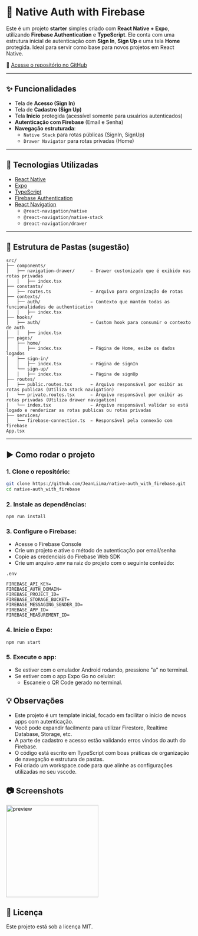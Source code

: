 # 🚀 Native Auth with Firebase

Este é um projeto **starter** simples criado com **React Native + Expo**, utilizando **Firebase Authentication** e **TypeScript**. Ele conta com uma estrutura inicial de autenticação com **Sign In**, **Sign Up** e uma tela **Home** protegida. Ideal para servir como base para novos projetos em React Native.

🔗 [Acesse o repositório no GitHub](https://github.com/JeanLiima/native-auth_with_firebase)

---

## ✨ Funcionalidades

- Tela de **Acesso (Sign In)**
- Tela de **Cadastro (Sign Up)**
- Tela **Inicio** protegida (acessível somente para usuários autenticados)
- **Autenticação com Firebase** (Email e Senha)
- **Navegação estruturada**:
  - `Native Stack` para rotas públicas (SignIn, SignUp)
  - `Drawer Navigator` para rotas privadas (Home)

---

## 🧰 Tecnologias Utilizadas

- [React Native](https://reactnative.dev/)
- [Expo](https://expo.dev/)
- [TypeScript](https://www.typescriptlang.org/)
- [Firebase Authentication](https://firebase.google.com/)
- [React Navigation](https://reactnavigation.org/)
  - `@react-navigation/native`
  - `@react-navigation/native-stack`
  - `@react-navigation/drawer`

---

## 📁 Estrutura de Pastas (sugestão)
```
src/
├── components/
│   ├── navigation-drawer/      ⇠ Drawer customizado que é exibido nas rotas privadas
│   │   ├── index.tsx
├── constants/
│   ├── routes.ts               ⇠ Arquivo para organização de rotas
├── contexts/
│   ├── auth/                   ⇠ Contexto que mantém todas as funcionalidades de authentication
│   │   ├── index.tsx
├── hooks/
│   ├── auth/                   ⇠ Custom hook para consumir o contexto de auth
│   │   ├── index.tsx 
├── pages/
│   ├── home/
│   │   ├── index.tsx           ⇠ Página de Home, exibe os dados logados
│   ├── sign-in/
│   │   ├── index.tsx           ⇠ Página de signIn
│   └── sign-up/
│   │   ├── index.tsx           ⇠ Página de signUp
├── routes/
│   ├── public.routes.tsx       ⇠ Arquivo responsável por exibir as rotas publicas (Utiliza stack navigation)
│   └── private.routes.tsx      ⇠ Arquivo responsável por exibir as rotas privadas (Utiliza drawer navigation)
│   └── index.tsx               ⇠ Arquivo responsável validar se está logado e renderizar as rotas publicas ou rotas privadas
├── services/
│   └── firebase-connection.ts  ⇠ Responsável pela connexão com firebase
App.tsx
```

---

## ▶️ Como rodar o projeto

### 1. **Clone o repositório:**

```bash
git clone https://github.com/JeanLiima/native-auth_with_firebase.git
cd native-auth_with_firebase
```

### 2. **Instale as dependências:**

`npm run install`

### 3. **Configure o Firebase:**

- Acesse o Firebase Console
- Crie um projeto e ative o método de autenticação por email/senha
- Copie as credenciais do Firebase Web SDK
- Crie um arquivo .env na raiz do projeto com o seguinte conteúdo:

`.env`
```
FIREBASE_API_KEY=
FIREBASE_AUTH_DOMAIN=
FIREBASE_PROJECT_ID=
FIREBASE_STORAGE_BUCKET=
FIREBASE_MESSAGING_SENDER_ID=
FIREBASE_APP_ID=
FIREBASE_MEASUREMENT_ID=
```

### 4. **Inicie o Expo:**

`npm run start`

### 5. **Execute o app:**

- Se estiver com o emulador Android rodando, pressione "a" no terminal.
- Se estiver com o app Expo Go no celular:
  - Escaneie o QR Code gerado no terminal.

## 💡 Observações

- Este projeto é um template inicial, focado em facilitar o início de novos apps com autenticação.
- Você pode expandir facilmente para utilizar Firestore, Realtime Database, Storage, etc.
- A parte de cadastro e acesso estão validando erros vindos do auth do Firebase.
- O código está escrito em TypeScript com boas práticas de organização de navegação e estrutura de pastas.
- Foi criado um workspace.code para que alinhe as configurações utilizadas no seu vscode.

## 📷 Screenshots

<img src="https://github.com/user-attachments/assets/263afa78-9e46-4780-b9c8-fbd3b57ae70c" alt="preview" width="250" height="auto"/>

## 📄 Licença

Este projeto está sob a licença MIT.



